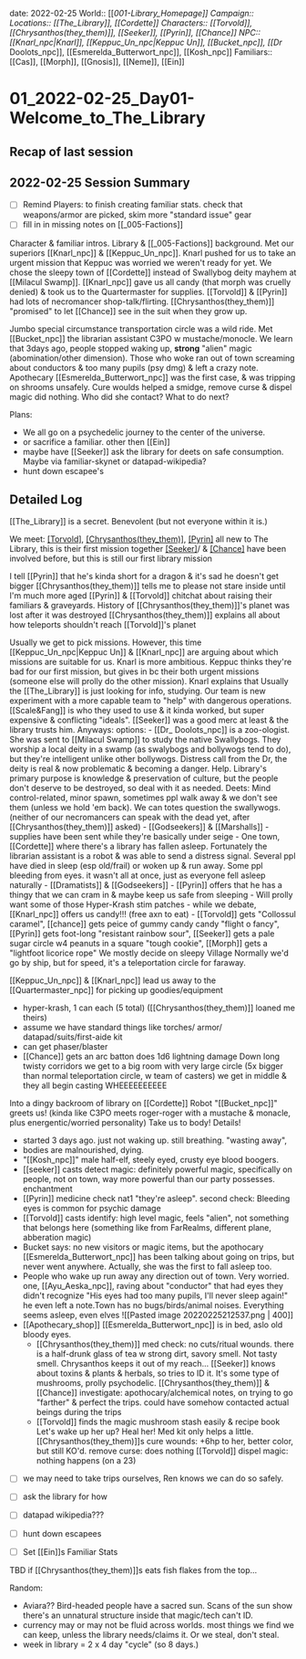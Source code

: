 
date: 2022-02-25
World:: [[_001-Library_Homepage]]
Campaign::
Locations:: [[The_Library]], [[Cordette]]
Characters:: [[Torvold]], [[Chrysanthos(they_them)]], [[Seeker]], [[Pyrin]], [[Chance]] 
NPC:: [[Knarl_npc|Knarl]], [[Keppuc_Un_npc|Keppuc Un]], [[Bucket_npc]], [[Dr_ Doolots_npc]], [[Esmerelda_Butterwort_npc]], [[Kosh_npc]] 
Familiars:: [[Cas]], [[Morph]], [[Gnosis]], [[Neme]], [[Ein]]

# 01_2022-02-25_Day01-Welcome_to_The_Library

## Recap of last session

## 2022-02-25 Session Summary
- [ ] Remind Players: to finish creating familiar stats. check that weapons/armor are picked, skim more "standard issue" gear
- [ ] fill in in missing notes on [[_005-Factions]]

Character & familiar intros. 
Library & [[_005-Factions]] background.
Met our superiors [[Knarl_npc]] & [[Keppuc_Un_npc]]. Knarl pushed for us to take an urgent mission that Keppuc was worried we weren't ready for yet. We chose the sleepy town of [[Cordette]] instead of Swallybog deity mayhem at [[Milacul Swamp]]. 
[[Knarl_npc]] gave us all candy (that morph was cruelly denied) & took us to the Quartermaster for supplies. [[Torvold]] & [[Pyrin]] had lots of necromancer shop-talk/flirting. [[Chrysanthos(they_them)]] "promised" to let [[Chance]] see in the suit when they grow up.

Jumbo special circumstance transportation circle was a wild ride.
Met [[Bucket_npc]] the librarian assistant C3PO w mustache/monocle. We learn that 3days ago, people stopped waking up, **strong** "alien" magic (abomination/other dimension). Those who woke ran out of town screaming about conductors & too many pupils (psy dmg) & left a crazy note. Apothecary [[Esmerelda_Butterwort_npc]] was the first case, & was tripping on shrooms unsafely. Cure woulds helped a smidge, remove curse & dispel magic did nothing. Who did she contact? What to do next?

Plans:
- We all go on a psychedelic journey to the center of the universe.
- or sacrifice a familiar. other then [[Ein]]
- maybe have [[Seeker]] ask the library for deets on safe consumption. Maybe via familiar-skynet or datapad-wikipedia?
- hunt down escapee's

## Detailed Log
[[The_Library]] is a secret. Benevolent (but not everyone within it is.)

We meet:
[[Torvold]](Kyle), [[Chrysanthos(they_them)]](Airiel), [[Pyrin]](Daniel) all new to The Library, this is their first mission together
[[Seeker]](Ren)/ & [[Chance]](me!!) have been involved before, but this is still our first library mission


I tell [[Pyrin]] that he's kinda short for a dragon & it's sad he doesn't get bigger
 [[Chrysanthos(they_them)]] tells me to please not stare inside until I'm much more aged
 [[Pyrin]] & [[Torvold]] chitchat about raising their familiars & graveyards.
 History of [[Chrysanthos(they_them)]]'s planet was lost after it was destroyed
[[Chrysanthos(they_them)]] explains all about how teleports shouldn't reach [[Torvold]]'s planet

Usually we get to pick missions. However, this time [[Keppuc_Un_npc|Keppuc Un]] & [[Knarl_npc]] are arguing about which missions are suitable for us. Knarl is more ambitious. Keppuc thinks they're bad for our first mission, but gives in bc their both urgent missions (someone else will prolly do the other mission). Knarl explains that Usually the [[The_Library]] is just looking for info, studying. Our team is new experiment with a more capable team to "help" with dangerous operations. [[Scale&Fang]] is who they used to use & it kinda worked, but super expensive & conflicting "ideals". [[Seeker]] was a good merc at least & the library trusts him. Anyways: options:
	- [[Dr_ Doolots_npc]] is a zoo-ologist. She was sent to [[Milacul Swamp]] to study the native Swallybogs. They worship a local deity in a swamp (as swalybogs and bollywogs tend to do), but they're intelligent unlike other bollywogs. Distress call from the Dr, the deity is real & now problematic & becoming a danger. Help. Library's primary purpose is knowledge & preservation of culture, but the people don't deserve to be destroyed, so deal with it as needed. Deets: Mind control-related, minor spawn, sometimes ppl walk away & we don't see them (unless we hold 'em back). We can totes question the swallywogs. (neither of our necromancers can speak with the dead yet, after [[Chrysanthos(they_them)]] asked)
		- [[Godseekers]] & [[Marshalls]]
		- supplies have been sent while they're basically under seige
	- One town, [[Cordette]] where there's a library has fallen asleep. Fortunately the librarian assistant is a robot & was able to send a distress signal. Several ppl have died in sleep (esp old/frail) or woken up & run away. Some ppl bleeding from eyes. it wasn't all at once, just as everyone fell asleep naturally
		- [[Dramatists]] & [[Godseekers]]
		- [[Pyrin]] offers that he has a thingy that we can cram in & maybe keep us safe from sleeping
		- Will prolly want some of those Hyper-Krash stim patches
	- while we debate, [[Knarl_npc]] offers us candy!!! (free axn to eat)
		- [[Torvold]] gets "Collossul caramel", [[chance]] gets peice of gummy candy candy "flight o fancy", [[Pyrin]] gets foot-long "resistant rainbow sour", [[Seeker]] gets a pale sugar circle w4 peanuts in a square "tough cookie", [[Morph]] gets a "lightfoot licorice rope"
We mostly decide on sleepy Village
Normally we'd go by ship, but for speed, it's a teleportation circle for faraway.

[[Keppuc_Un_npc]] & [[Knarl_npc]] lead us away
to the [[Quartermaster_npc]] for picking up goodies/equipment
- hyper-krash, 1 can each (5 total) ([[Chrysanthos(they_them)]] loaned me theirs)
- assume we have standard things like torches/ armor/ datapad/suits/first-aide kit
- can get phaser/blaster
- [[Chance]] gets an arc batton does 1d6 lightning damage
Down long twisty corridors we get to a big room with very large circle (5x bigger than normal teleportation circle, w team of casters)
we get in middle & they all begin casting WHEEEEEEEEEE

Into a dingy backroom of library on [[Cordette]]
Robot "[[Bucket_npc]]" greets us! (kinda like C3PO meets roger-roger with a mustache & monacle, plus energentic/worried personality)
Take us to body! Details!
- started 3 days ago. just not waking up. still breathing. "wasting away",
- bodies are malnourished, dying. 
- "[[Kosh_npc]]" male half-elf, steely eyed, crusty eye blood boogers.
- [[seeker]] casts detect magic: definitely powerful magic, specifically on people, not on town, way more powerful than our party possesses. enchantment
- [[Pyrin]] medicine check nat1 "they're asleep". second check: Bleeding eyes is common for psychic damage
- [[Torvold]] casts identify: high level magic, feels "alien", not something that belongs here (something like from FarRealms, different plane, abberation magic)
- Bucket says: no new visitors or magic items, but the apothocary [[Esmerelda_Butterwort_npc]] has been talking about going on trips, but never went anywhere. Actually, she was the first to fall asleep too. 
- People who wake up run away any direction out of town. Very worried. one, [[Ayu_Aeska_npc]], raving about "conductor" that had eyes they didn't recognize "His eyes had too many pupils, I'll never sleep again!" he even left a note.Town has no bugs/birds/animal noises. Everything seems asleep, even elves
	 ![[Pasted image 20220225212537.png | 400]]
- [[Apothecary_shop]] [[Esmerelda_Butterwort_npc]] is in bed, aslo old bloody eyes. 
	- [[Chrysanthos(they_them)]] med check: no cuts/ritual wounds. there is a half-drunk glass of tea w strong dirt, savory smell. Not tasty smell. Chrysanthos keeps it out of my reach... [[Seeker]] knows about toxins & plants & herbals, so tries to ID it. It's some type of mushrooms, prolly psychodelic. [[Chrysanthos(they_them)]] & [[Chance]] investigate: apothocary/alchemical notes, on trying to go "farther" & perfect the trips. could have somehow contacted actual beings during the trips
	- [[Torvold]] finds the magic mushroom stash easily & recipe book
Let's wake up her up? Heal her!
Med kit only helps a little. [[Chrysanthos(they_them)]]s cure wounds: +6hp to her, better color, but still KO'd. remove curse: does nothing
[[Torvold]] dispel magic: nothing happens (on a 23)
- [ ] we may need to take trips ourselves, Ren knows we can do so safely.
- [ ] ask the library for how
- [ ] datapad wikipedia???
- [ ] hunt down escapees

- [ ] Set [[Ein]]s Familiar Stats

TBD if [[Chrysanthos(they_them)]]s eats fish flakes from the top...


 Random: 
 - Aviara?? Bird-headed people have a sacred sun. Scans of the sun show there's an unnatural structure inside that magic/tech can't ID. 
 - currency may or may not be fluid across worlds. most things we find we can keep, unless the library needs/claims it. Or we steal, don't steal.
 - week in library = 2 x 4 day "cycle" (so 8 days.)